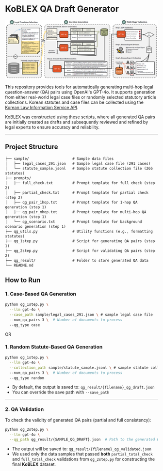 #  KoBLEX QA Draft Generator

![KoBLEX QA Generation Pipeline](images/qg_pipeline.png)

This repository provides tools for automatically generating multi-hop legal question-answer (QA) pairs using OpenAI's GPT-4o.
It supports generation from either real-world legal case files or randomly selected statutory article collections.
Korean statutes and case files can be collected using the [Korean Law Information Service API](https://open.law.go.kr/LSO/main.do).

KoBLEX was constructed using these scripts, where all generated QA pairs are initially created as drafts and subsequently reviewed and refined by legal experts to ensure accuracy and reliability.


---

## Project Structure
```plaintext
├── sample/                    # Sample data files
│   ├── legal_cases_291.json   # Sample legal case file (291 cases)
│   └── statute_sample.jsonl   # Sample statute collection file (266 statutes)
├── prompts/
│   ├── full_check.txt         # Prompt template for full check (step 2)
│   ├── partial_check.txt      # Prompt template for partial check (step 2)
│   ├── qg_pair_1hop.txt       # Prompt template for 1-hop QA generation (step 1)
│   ├── qg_pair_mhop.txt       # Prompt template for multi-hop QA generation (step 1)
│   └── qg_scenario.txt        # Prompt template for background scenario generation (step 1)
├── qg_utils.py                # Utility functions (e.g., formatting statutes)
├── qg_1step.py                # Script for generating QA pairs (step 1)
├── qg_2step.py                # Script for validating QA pairs (step 2)
├── qg_result/                 # Folder to store generated QA data
└── README.md                  
```

## How to Run

### 1. Case-Based QA Generation

```bash
python qg_1step.py \
  --llm gpt-4o \
  --case_path sample/legal_cases_291.json \ # sample legal case file
  --num_qa_pairs 3 \  # Number of documents to process
  --qg_type case
```

OR

### 1. Random Statute-Based QA Generation

```bash
python qg_1step.py \
  --llm gpt-4o \
  --collection_path sample/statute_sample.jsonl \ # sample statute collection file  
  --num_qa_pairs 3 \  # Number of documents to process
  --qg_type random
```

* By default, the output is saved to: `qg_result/{filename}_qg_draft.json`
* You can override the save path with `--save_path`

---

### 2. QA Validation 

To check the validity of generated QA pairs (partial and full consistency):

```bash
python qg_2step.py \
  --llm gpt-4o \
  --qg_path qg_result/{SAMPLE_QG_DRAFT}.json  # Path to the generated QA draft file
```

* The output will be saved to: `qg_result/{filename}_qg_validated.json`
* We used only the data samples that passed **both** `partial_total_check` and `full_total_check` validations from `qg_2step.py` for constructing the final **KoBLEX** dataset.